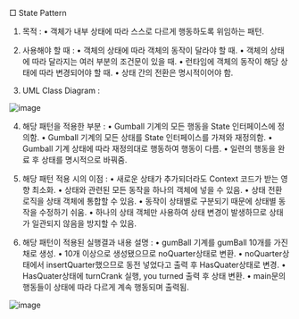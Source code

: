 
□ State Pattern
   1. 목적 : 
     • 객체가 내부 상태에 따라 스스로 다르게 행동하도록 위임하는 패턴.

   2. 사용해야 할 때 : 
     • 객체의 상태에 따라 객체의 동작이 달라야 할 때.
     • 객체의 상태에 따라 달라지는 여러 부분의 조건문이 있을 때.
     • 런타임에 객체의 동작이 해당 상태에 따라 변경되어야 할 때.
     • 상태 간의 전환은 명시적이어야 함.

   3. UML Class Diagram : 
   
   ![image](https://user-images.githubusercontent.com/93365714/230721955-ca03da7f-5deb-4df8-80d0-9d049e316fa6.png)

   4. 해당 패턴을 적용한 부분 : 
      • Gumball 기계의 모든 행동을 State 인터페이스에 정의함.
      • Gumball 기계의 모든 상태를 State 인터페이스를 가져와 재정의함.
      • Gumball 기계 상태에 따라 재정의대로 행동하여 행동이 다름.
      • 일련의 행동을 완료 후 상태를 명시적으로 바꿔줌.

   5. 해당 패턴 적용 시의 이점 : 
     • 새로운 상태가 추가되더라도 Context 코드가 받는 영향 최소화.
     • 상태와 관련된 모든 동작을 하나의 객체에 넣을 수 있음.
     • 상태 전환 로직을 상태 객체에 통합할 수 있음.
     • 동작이 상태별로 구분되기 때문에 상태별 동작을 수정하기 쉬움.
     • 하나의 상태 객체만 사용하여 상태 변경이 발생하므로
       상태가 일관되지 않음을 방지할 수 있음.

   6. 해당 패턴이 적용된 실행결과 내용 설명 :
     • gumBall 기계를 gumBall 10개를 가진채로 생성.
     • 10개 이상으로 생성됐으므로 noQuarter상태로 변환.
     • noQuarter상태에서 insertQuarter했으므로 동전 넣었다고 출력 후
       HasQuater상태로 변경.
     • HasQuater상태에 turnCrank 실행, you turned 출력 후 상태 변환.
     • main문의 행동들이 상태에 따라 다르게 계속 행동되며 출력됨.
    
   ![image](https://user-images.githubusercontent.com/93365714/230721964-c6eb1c5c-26d0-4488-a88e-ccadd48b5f2a.png)

     

